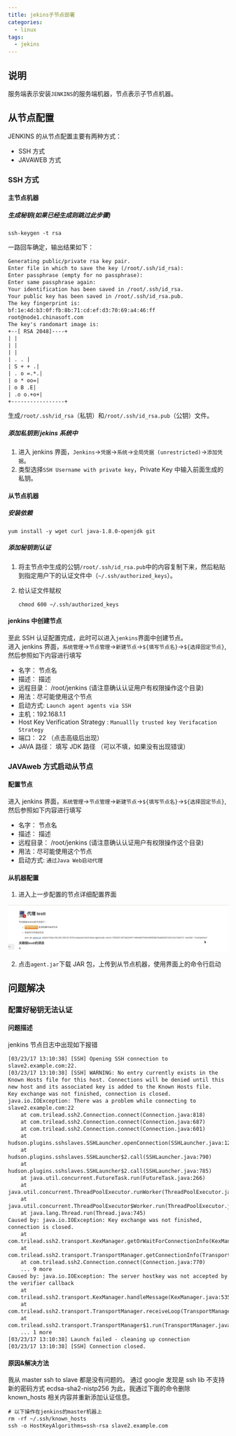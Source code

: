 ```yaml
---
title: jekins子节点部署
categories:
  - linux
tags:
  - jekins
---
```


## 说明

服务端表示安装`JENKINS`的服务端机器，节点表示子节点机器。

## 从节点配置

JENKINS 的从节点配置主要有两种方式：

- SSH 方式
- JAVAWEB 方式

### SSH 方式

#### 主节点机器

##### 生成秘钥(如果已经生成则跳过此步骤)

```
ssh-keygen -t rsa
```

一路回车确定，输出结果如下：

```
Generating public/private rsa key pair.
Enter file in which to save the key (/root/.ssh/id_rsa):
Enter passphrase (empty for no passphrase):
Enter same passphrase again:
Your identification has been saved in /root/.ssh/id_rsa.
Your public key has been saved in /root/.ssh/id_rsa.pub.
The key fingerprint is:
bf:1e:4d:b3:0f:fb:8b:71:cd:ef:d3:70:69:a4:46:ff root@node1.chinasoft.com
The key's randomart image is:
+--[ RSA 2048]----+
| |
| |
| |
| . . |
| S + + .|
| . o =.*.|
| o * oo=|
| o B .E|
| .o o.+o+|
+-----------------+
```

生成`/root/.ssh/id_rsa`（私钥）和`/root/.ssh/id_rsa.pub`（公钥）文件。

##### 添加私钥到 jekins 系统中

1. 进入 jenkins 界面，`Jenkins`->`凭据`->`系统`->`全局凭据 (unrestricted)`->`添加凭据`。
2. 类型选择`SSH Username with private key`，Private Key 中输入前面生成的私钥。

#### 从节点机器

##### 安装依赖

```
yum install -y wget curl java-1.8.0-openjdk git
```

##### 添加秘钥到认证

1. 将主节点中生成的公钥`/root/.ssh/id_rsa.pub`中的内容复制下来，然后粘贴到指定用户下的认证文件中（`~/.ssh/authorized_keys`）。
2. 给认证文件赋权

   ```
   chmod 600 ~/.ssh/authorized_keys
   ```

#### jenkins 中创建节点

至此 SSH 认证配置完成，此时可以进入`jenkins`界面中创建节点。  
进入 jenkins 界面，`系统管理`->`节点管理`->`新建节点`->`${填写节点名}`->`${选择固定节点}`,然后参照如下内容进行填写

- 名字： 节点名
- 描述： 描述
- 远程目录： /root/jenkins (请注意确认认证用户有权限操作这个目录)
- 用法：尽可能使用这个节点
- 启动方式: `Launch agent agents via SSH`
- 主机：192.168.1.1
- Host Key Verification Strategy : `Manuallly trusted key Verifacation Strategy`
- 端口： 22 （点击高级后出现）
- JAVA 路径： 填写 JDK 路径 （可以不填，如果没有出现错误）

### JAVAweb 方式启动从节点

#### 配置节点

进入 jenkins 界面，`系统管理`->`节点管理`->`新建节点`->`${填写节点名}`->`${选择固定节点}`,然后参照如下内容进行填写

- 名字： 节点名
- 描述： 描述
- 远程目录： /root/jenkins (请注意确认认证用户有权限操作这个目录)
- 用法：尽可能使用这个节点
- 启动方式: `通过Java Web启动代理`

#### 从机器配置

1. 进入上一步配置的节点详细配置界面

![设置](https://raw.githubusercontent.com/kigkrazy/kigkrazy.github.io/master/_posts/_posts_imgs/2018-11-10-jekins-subnode-tutorial-node-config.png)

2. 点击`agent.jar`下载 JAR 包，上传到从节点机器，使用界面上的命令行启动

## 问题解决

### 配置好秘钥无法认证

#### 问题描述

jenkins 节点日志中出现如下报错

```
[03/23/17 13:10:38] [SSH] Opening SSH connection to slave2.example.com:22.
[03/23/17 13:10:38] [SSH] WARNING: No entry currently exists in the Known Hosts file for this host. Connections will be denied until this new host and its associated key is added to the Known Hosts file.
Key exchange was not finished, connection is closed.
java.io.IOException: There was a problem while connecting to slave2.example.com:22
	at com.trilead.ssh2.Connection.connect(Connection.java:818)
	at com.trilead.ssh2.Connection.connect(Connection.java:687)
	at com.trilead.ssh2.Connection.connect(Connection.java:601)
	at hudson.plugins.sshslaves.SSHLauncher.openConnection(SSHLauncher.java:1265)
	at hudson.plugins.sshslaves.SSHLauncher$2.call(SSHLauncher.java:790)
	at hudson.plugins.sshslaves.SSHLauncher$2.call(SSHLauncher.java:785)
	at java.util.concurrent.FutureTask.run(FutureTask.java:266)
	at java.util.concurrent.ThreadPoolExecutor.runWorker(ThreadPoolExecutor.java:1142)
	at java.util.concurrent.ThreadPoolExecutor$Worker.run(ThreadPoolExecutor.java:617)
	at java.lang.Thread.run(Thread.java:745)
Caused by: java.io.IOException: Key exchange was not finished, connection is closed.
	at com.trilead.ssh2.transport.KexManager.getOrWaitForConnectionInfo(KexManager.java:93)
	at com.trilead.ssh2.transport.TransportManager.getConnectionInfo(TransportManager.java:230)
	at com.trilead.ssh2.Connection.connect(Connection.java:770)
	... 9 more
Caused by: java.io.IOException: The server hostkey was not accepted by the verifier callback
	at com.trilead.ssh2.transport.KexManager.handleMessage(KexManager.java:535)
	at com.trilead.ssh2.transport.TransportManager.receiveLoop(TransportManager.java:777)
	at com.trilead.ssh2.transport.TransportManager$1.run(TransportManager.java:489)
	... 1 more
[03/23/17 13:10:38] Launch failed - cleaning up connection
[03/23/17 13:10:38] [SSH] Connection closed.
```

#### 原因&解决方法

我从 master ssh to slave 都是没有问题的。
通过 google 发现是 ssh lib 不支持新的密码方式 ecdsa-sha2-nistp256
为此，我通过下面的命令删除 known_hosts 相关内容并重新添加认证信息。

```
# 以下操作在jenkins的master机器上
rm -rf ~/.ssh/known_hosts
ssh -o HostKeyAlgorithms=ssh-rsa slave2.example.com
```
